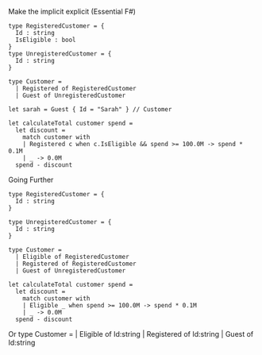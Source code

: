 Make the implicit explicit (Essential F#)
```
type RegisteredCustomer = {
  Id : string
  IsEligible : bool
}
type UnregisteredCustomer = {
  Id : string
}

type Customer =
  | Registered of RegisteredCustomer
  | Guest of UnregisteredCustomer

let sarah = Guest { Id = "Sarah" } // Customer

let calculateTotal customer spend =
  let discount =
    match customer with
    | Registered c when c.IsEligible && spend >= 100.0M -> spend * 0.1M
    | _ -> 0.0M
  spend - discount
```

Going Further
```
type RegisteredCustomer = {
  Id : string
}

type UnregisteredCustomer = {
  Id : string
}

type Customer =
  | Eligible of RegisteredCustomer
  | Registered of RegisteredCustomer
  | Guest of UnregisteredCustomer

let calculateTotal customer spend =
  let discount =
    match customer with
    | Eligible _ when spend >= 100.0M -> spend * 0.1M
    | _ -> 0.0M
  spend - discount
```

Or
type Customer =
  | Eligible of Id:string
  | Registered of Id:string
  | Guest of Id:string
```
